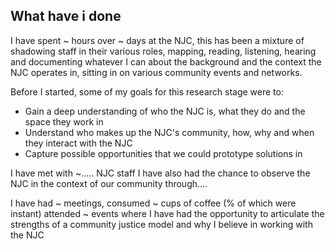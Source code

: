 ## What have i done
I have spent ~ hours over ~ days at the NJC, this has been a mixture of shadowing staff in their various roles, mapping, reading, listening, hearing and documenting whatever I can about the background and the context the NJC operates in, sitting in on various community events and networks.

Before I started, some of my goals for this research stage were to:
* Gain a deep understanding of who the NJC is, what they do and the space they work in
* Understand who makes up the NJC's community, how, why and when they interact with the NJC
* Capture possible opportunities that we could prototype solutions in

I have met with ~..... NJC staff
I have also had the chance to observe the NJC in the context of our community through....

I have had ~ meetings, consumed ~ cups of coffee (% of which were instant) attended ~ events where I have had the opportunity to articulate the strengths of a community justice model and why I believe in working with the NJC

